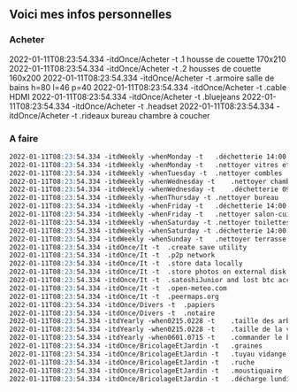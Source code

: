 ## Voici mes infos personnelles

### Acheter

2022-01-11T08:23:54.334 -itdOnce/Acheter -t	.1 housse de couette 170x210
2022-01-11T08:23:54.334 -itdOnce/Acheter -t	.2 housses de couette 160x200
2022-01-11T08:23:54.334 -itdOnce/Acheter -t	.armoire salle de bains  h=80 l=46 p=40
2022-01-11T08:23:54.334 -itdOnce/Acheter -t	.cable HDMI
2022-01-11T08:23:54.334 -itdOnce/Acheter -t	.bluejeans
2022-01-11T08:23:54.334 -itdOnce/Acheter -t	.headset
2022-01-11T08:23:54.334 -itdOnce/Acheter -t	.rideaux bureau chambre à coucher

### A faire

```markdown
2022-01-11T08:23:54.334 -itdWeekly -whenMonday -t	.déchetterie 14:00 - 17:00
2022-01-11T08:23:54.334 -itdWeekly -whenMonday -t	.nettoyer vitres et portes
2022-01-11T08:23:54.334 -itdWeekly -whenTuesday -t	.nettoyer combles
2022-01-11T08:23:54.334 -itdWeekly -whenWednesday -t	.nettoyer chambres à coucher
2022-01-11T08:23:54.334 -itdWeekly -whenWednesday -t	.déchetterie 09:00 - 12:00
2022-01-11T08:23:54.334 -itdWeekly -whenThursday -t	.nettoyer bureau
2022-01-11T08:23:54.334 -itdWeekly -whenFriday -t	.déchetterie 14:00 - 17:00
2022-01-11T08:23:54.334 -itdWeekly -whenFriday -t	.nettoyer salon-cuisine
2022-01-11T08:23:54.334 -itdWeekly -whenSaturday -t	.nettoyer toilettes + salle de bains
2022-01-11T08:23:54.334 -itdWeekly -whenSaturday -t	.déchetterie 14:00 - 17:00
2022-01-11T08:23:54.334 -itdWeekly -whenSunday -t	.nettoyer terrasse et extérieurs
2022-01-11T08:23:54.334 -itdOnce/It -t	.create save utility
2022-01-11T08:23:54.334 -itdOnce/It -t	.p2p network
2022-01-11T08:23:54.334 -itdOnce/It -t	.store data locally
2022-01-11T08:23:54.334 -itdOnce/It -t	.store photos on external disk and show album
2022-01-11T08:23:54.334 -itdOnce/It -t	.satoshiJunior and lost btc accounts...
2022-01-11T08:23:54.334 -itdOnce/It -t	.open-meteo.com
2022-01-11T08:23:54.334 -itdOnce/It -t	.peermaps.org
2022-01-11T08:23:54.334 -itdOnce/Divers -t	.papiers
2022-01-11T08:23:54.334 -itdOnce/Divers -t	.notaire
2022-01-11T08:23:54.334 -itdYearly -when0215.0228 -t	.taille des arbres
2022-01-11T08:23:54.334 -itdYearly -when0215.0228 -t	.taille de la vigne
2022-01-11T08:23:54.334 -itdYearly -when0601.0715 -t	.commander le bois
2022-01-11T08:23:54.334 -itdOnce/BricolageEtJardin -t	.graines
2022-01-11T08:23:54.334 -itdOnce/BricolageEtJardin -t	.tuyau vidange bassin
2022-01-11T08:23:54.334 -itdOnce/BricolageEtJardin -t	.ruche
2022-01-11T08:23:54.334 -itdOnce/BricolageEtJardin -t	.moustiquaire
2022-01-11T08:23:54.334 -itdOnce/BricolageEtJardin -t	.décharge lundi 14:00-17:00  mercredi 09:00-12:00  vendredi 14:00-17:00	samedi 14:00-17:00
```
